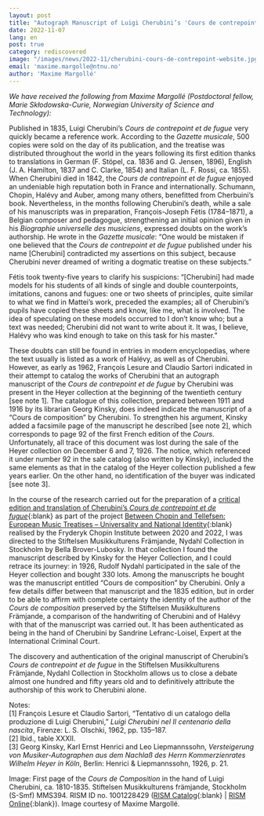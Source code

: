 ```yaml
---
layout: post
title: "Autograph Manuscript of Luigi Cherubini’s 'Cours de contrepoint et de fugue' Discovered"
date: 2022-11-07
lang: en
post: true
category: rediscovered
image: "/images/news/2022-11/cherubini-cours-de-contrepoint-website.jpg"
email: 'maxime.margolle@ntnu.no'
author: 'Maxime Margollé'
---
```


_We have received the following from Maxime Margollé (Postdoctoral fellow, Marie Skłodowska-Curie, Norwegian University of Science and Technology):_  

Published in 1835, Luigi Cherubini’s _Cours de contrepoint et de fugue_ very quickly became a reference work. According to the _Gazette musicale_, 500 copies were sold on the day of its publication, and the treatise was distributed throughout the world in the years following its first edition thanks to translations in German (F. Stöpel, ca. 1836 and G. Jensen, 1896), English (J. A. Hamilton, 1837 and C. Clarke, 1854) and Italian (L. F. Rossi, ca. 1855). When Cherubini died in 1842, the _Cours de contrepoint et de fugue_ enjoyed an undeniable high reputation both in France and internationally. Schumann, Chopin, Halévy and Auber, among many others, benefitted from Cherbuini’s book. Nevertheless, in the months following Cherubini’s death, while a sale of his manuscripts was in preparation, François-Joseph Fétis (1784–1871), a Belgian composer and pedagogue, strengthening an initial opinion given in his _Biographie universelle des musiciens_, expressed doubts on the work’s authorship. He wrote in the _Gazette musicale_: “One would be mistaken if one believed that the _Cours de contrepoint et de fugue_ published under his name [Cherubini] contradicted my assertions on this subject, because Cherubini never dreamed of writing a dogmatic treatise on these subjects.”  

Fétis took twenty-five years to clarify his suspicions: “[Cherubini] had made models for his students of all kinds of single and double counterpoints, imitations, canons and fugues: one or two sheets of principles, quite similar to what we find in Mattei’s work, preceded the examples; all of Cherubini’s pupils have copied these sheets and know, like me, what is involved. The idea of ​​speculating on these models occurred to I don’t know who; but a text was needed; Cherubini did not want to write about it. It was, I believe, Halévy who was kind enough to take on this task for his master.”  

These doubts can still be found in entries in modern encyclopedias, where the text usually is listed as a work of Halévy, as well as of Cherubini. However, as early as 1962, François Lesure and Claudio Sartori indicated in their attempt to catalog the works of Cherubini that an autograph manuscript of the _Cours de contrepoint et de fugue_ by Cherubini was present in the Heyer collection at the beginning of the twentieth century [see note 1]. The catalogue of this collection, prepared between 1911 and 1916 by its librarian Georg Kinsky, does indeed indicate the manuscript of a “Cours de composition” by Cherubini. To strengthen his argument, Kinsky added a facsimile page of the manuscript he described [see note 2], which corresponds to page 92 of the first French edition of the _Cours_. Unfortunately, all trace of this document was lost during the sale of the Heyer collection on December 6 and 7, 1926. The notice, which referenced it under number 92 in the sale catalog (also written by Kinsky), included the same elements as that in the catalog of the Heyer collection published a few years earlier. On the other hand, no identification of the buyer was indicated [see note 3].  

In the course of the research carried out for the preparation of a [critical edition and translation of Cherubini’s _Cours de contrepoint et de fugue_](https://musictreatises.nifc.pl/en/traktaty/38-cours-de-contrepoint-et-de-fugue){:blank} as part of the project [Between Chopin and Tellefsen: European Music Treatises – Universality and National Identity](https://musictreatises.nifc.pl/en){:blank} realised by the Fryderyk Chopin Institute between 2020 and 2022, I was directed to the Stiftelsen Musikkulturens Främjande, Nydahl Collection in Stockholm by Bella Brover-Lubosky. In that collection I found the manuscript described by Kinsky for the Heyer Collection, and I could retrace its journey: in 1926, Rudolf Nydahl participated in the sale of the Heyer collection and bought 330 lots. Among the manuscripts he bought was the manuscript entitled “Cours de composition” by Cherubini. Only a few details differ between that manuscript and the 1835 edition, but in order to be able to affirm with complete certainty the identity of the author of the _Cours de composition_ preserved by the Stiftelsen Musikkulturens Främjande, a comparison of the handwriting of Cherubini and of Halévy with that of the manuscript was carried out. It has been authenticated as being in the hand of Cherubini by Sandrine Lefranc-Loisel, Expert at the International Criminal Court.  

The discovery and authentication of the original manuscript of Cherubini’s _Cours de contrepoint et de fugue_ in the Stiftelsen Musikkulturens Främjande, Nydahl Collection in Stockholm allows us to close a debate almost one hundred and fifty years old and to definitively attribute the authorship of this work to Cherubini alone.  

Notes:  
[1] François Lesure et Claudio Sartori, “Tentativo di un catalogo della produzione di Luigi Cherubini,” _Luigi Cherubini nel II centenario della nascita_, Firenze: L. S. Olschki, 1962, pp. 135–187.  
[2] Ibid., table XXXII.  
[3] Georg Kinsky, Karl Ernst Henrici and Leo Liepmannssohn, _Versteigerung von Musiker-Autographen aus dem Nachlaß des Herrn Kommerzienrates Wilhelm Heyer in Köln_, Berlin: Henrici & Liepmannssohn, 1926, p. 21.  

Image: First page of the _Cours de Composition_ in the hand of Luigi Cherubini, ca. 1810-1835. Stiftelsen Musikkulturens främjande, Stockholm (S-Smf) MMS394. RISM ID no. 1001228429 ([RISM Catalog](https://opac.rism.info/search?id=1001228429&View=rism){:blank} \| [RISM Online](https://rism.online/sources/1001228429){:blank}).
Image courtesy of Maxime Margollé.
